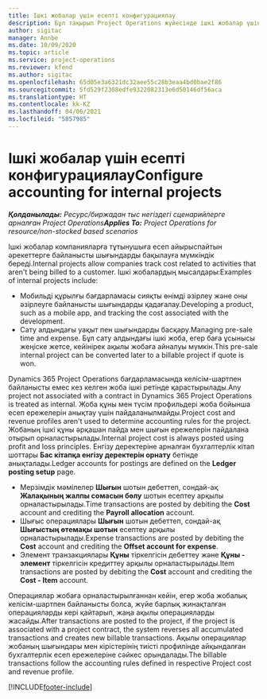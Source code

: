 ```yaml
---
title: Ішкі жобалар үшін есепті конфигурациялау
description: Бұл тақырып Project Operations жүйесінде ішкі жобалар үшін бухгалтерлік есеп тәжірибелерін құру жолдары туралы ақпарат береді.
author: sigitac
manager: Annbe
ms.date: 10/09/2020
ms.topic: article
ms.service: project-operations
ms.reviewer: kfend
ms.author: sigitac
ms.openlocfilehash: 65d05e3a6321dc32aee55c28b3eaa4bd0bae2f86
ms.sourcegitcommit: 5fd529f2308edfe9322082313e6d50146df56aca
ms.translationtype: HT
ms.contentlocale: kk-KZ
ms.lasthandoff: 04/06/2021
ms.locfileid: "5857985"
---
```

# <a name="configure-accounting-for-internal-projects"></a><span data-ttu-id="77706-103">Ішкі жобалар үшін есепті конфигурациялау</span><span class="sxs-lookup"><span data-stu-id="77706-103">Configure accounting for internal projects</span></span>

<span data-ttu-id="77706-104">_**Қолданылады:** Ресурс/биржадан тыс негіздегі сценарийлерге арналған Project Operations_</span><span class="sxs-lookup"><span data-stu-id="77706-104">_**Applies To:** Project Operations for resource/non-stocked based scenarios_</span></span>

<span data-ttu-id="77706-105">Ішкі жобалар компанияларға тұтынушыға есеп айырыспайтын әрекеттерге байланысты шығындарды бақылауға мүмкіндік береді.</span><span class="sxs-lookup"><span data-stu-id="77706-105">Internal projects allow companies track cost related to activities that aren't being billed to a customer.</span></span> <span data-ttu-id="77706-106">Ішкі жобалардың мысалдары:</span><span class="sxs-lookup"><span data-stu-id="77706-106">Examples of internal projects include:</span></span>

- <span data-ttu-id="77706-107">Мобильді құрылғы бағдарламасы сияқты өнімді әзірлеу және оны әзірлеуге байланысты шығындарды қадағалау.</span><span class="sxs-lookup"><span data-stu-id="77706-107">Developing a product, such as a mobile app, and tracking the cost associated with the development.</span></span>
- <span data-ttu-id="77706-108">Сату алдындағы уақыт пен шығындарды басқару.</span><span class="sxs-lookup"><span data-stu-id="77706-108">Managing pre-sale time and expense.</span></span> <span data-ttu-id="77706-109">Бұл сату алдындағы ішкі жоба, егер баға ұсынысы жеңіске жетсе, кейінірек ақылы жобаға айналуы мүмкін.</span><span class="sxs-lookup"><span data-stu-id="77706-109">This pre-sale internal project can be converted later to a billable project if quote is won.</span></span>

<span data-ttu-id="77706-110">Dynamics 365 Project Operations бағдарламасында келісім-шартпен байланысты емес кез келген жоба ішкі ретінде қарастырылады.</span><span class="sxs-lookup"><span data-stu-id="77706-110">Any project not associated with a contract in Dynamics 365 Project Operations is treated as internal.</span></span> <span data-ttu-id="77706-111">Жоба құны мен түсім профильдері жоба бойынша есеп ережелерін анықтау үшін пайдаланылмайды.</span><span class="sxs-lookup"><span data-stu-id="77706-111">Project cost and revenue profiles aren't used to determine accounting rules for the project.</span></span> <span data-ttu-id="77706-112">Жобаның ішкі құны әрқашан пайда мен шығын ережелерін пайдалана отырып орналастырылады.</span><span class="sxs-lookup"><span data-stu-id="77706-112">Internal project cost is always posted using profit and loss principles.</span></span> <span data-ttu-id="77706-113">Енгізу деректеріне арналған бухгалтерлік кітап шоттары **Бас кітапқа енгізу деректерін орнату** бетінде анықталады.</span><span class="sxs-lookup"><span data-stu-id="77706-113">Ledger accounts for postings are defined on the **Ledger posting setup** page.</span></span>

- <span data-ttu-id="77706-114">Мерзімдік мәмілелер **Шығын** шотын дебеттеп, сондай-ақ **Жалақының жалпы сомасын бөлу** шотын есептеу арқылы орналастырылады.</span><span class="sxs-lookup"><span data-stu-id="77706-114">Time transactions are posted by debiting the **Cost** account and crediting the **Payroll allocation** account.</span></span>
- <span data-ttu-id="77706-115">Шығыс операциялары **Шығын** шотын дебеттеп, сондай-ақ **Шығыстың өтемақы шотын** есептеу арқылы орналастырылады.</span><span class="sxs-lookup"><span data-stu-id="77706-115">Expense transactions are posted by debiting the **Cost** account and crediting the **Offset account for expense**.</span></span>
- <span data-ttu-id="77706-116">Элемент транзакциялары **Құны** тіркелгісін дебеттеу және **Құны - элемент** тіркелгісін кредиттеу арқылы орналастырылады.</span><span class="sxs-lookup"><span data-stu-id="77706-116">Item transactions are posted by debiting the **Cost** account and crediting the **Cost - Item** account.</span></span>

<span data-ttu-id="77706-117">Операциялар жобаға орналастырылғаннан кейін, егер жоба жобалық келісім-шартпен байланысты болса, жүйе барлық жинақталған операцияларды кері қайтарып, жаңа ақылы операцияларды жасайды.</span><span class="sxs-lookup"><span data-stu-id="77706-117">After transactions are posted to the project, if the project is associated with a project contract, the system reverses all accumulated transactions and creates new billable transactions.</span></span> <span data-ttu-id="77706-118">Ақылы операциялар жобаның шығындары мен кірістерінің тиісті профилінде айқындалған бухгалтерлік есеп ережелеріне сәйкес орындалады.</span><span class="sxs-lookup"><span data-stu-id="77706-118">The billable transactions follow the accounting rules defined in respective Project cost and revenue profile.</span></span>




[!INCLUDE[footer-include](../includes/footer-banner.md)]

